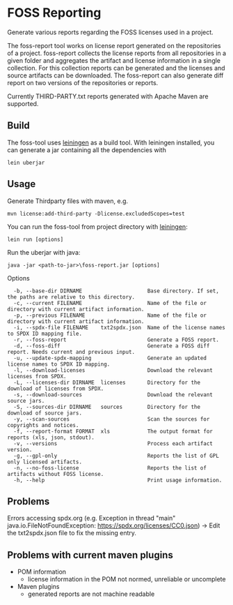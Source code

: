 FOSS Reporting
==============
Generate various reports regarding the FOSS licenses used in a project.

The foss-report tool works on license report generated on the repositories of a project.
foss-report collects the license reports from all repositories in a given folder and aggregates the artifact and license information in a single collection.
For this collection reports can be generated and the licenses and source artifacts can be downloaded.
The foss-report can also generate diff report on two versions of the repositories or reports.

Currently THIRD-PARTY.txt reports generated with Apache Maven are supported.


Build
-----
The foss-tool uses [leiningen](https://leiningen.org/) as a build tool.
With leiningen installed, you can generate a jar containing all the dependencies with
```
lein uberjar
```


Usage
-----
Generate Thirdparty files with maven, e.g.
```
mvn license:add-third-party -Dlicense.excludedScopes=test 
```

You can run the foss-tool from project directory with [leiningen](https://leiningen.org/):
```
lein run [options]
```

Run the uberjar with java:
```
java -jar <path-to-jar>\foss-report.jar [options]
```

Options
```
  -b, --base-dir DIRNAME                     Base directory. If set, the paths are relative to this directory.
  -c, --current FILENAME                     Name of the file or directory with current artifact information.
  -p, --previous FILENAME                    Name of the file or directory with current artifact information.
  -i, --spdx-file FILENAME    txt2spdx.json  Name of the license names to SPDX ID mapping file.
  -r, --foss-report                          Generate a FOSS report.
  -d, --foss-diff                            Generate a FOSS diff report. Needs current and previous input.
  -u, --update-spdx-mapping                  Generate an updated license names to SPDX ID mapping.
  -l, --download-licenses                    Download the relevant licenses from SPDX.
  -L, --licenses-dir DIRNAME  licenses       Directory for the download of licenses from SPDX.
  -s, --download-sources                     Download the relevant source jars.
  -S, --sources-dir DIRNAME   sources        Directory for the download of source jars.
  -y, --scan-sources                         Scan the sources for copyrights and notices.
  -f, --report-format FORMAT  xls            The output format for reports (xls, json, stdout).
  -v, --versions                             Process each artifact version.
  -g, --gpl-only                             Reports the list of GPL only licensed artifacts.
  -n, --no-foss-license                      Reports the list of artifacts without FOSS license.
  -h, --help                                 Print usage information.
```


Problems
--------

Errors accessing spdx.org (e.g. Exception in thread "main" java.io.FileNotFoundException: https://spdx.org/licenses/CC0.json)
-> Edit the txt2spdx.json file to fix the missing entry.


Problems with current maven plugins
-----------------------------------
* POM information
  * license information in the POM not normed, unreliable or uncomplete
* Maven plugins
  * generated reports are not machine readable
